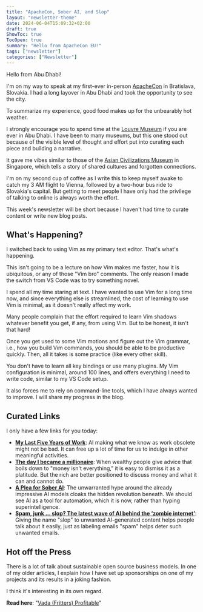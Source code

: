```yaml
---
title: "ApacheCon, Sober AI, and Slop"
layout: "newsletter-theme"
date: 2024-06-04T15:09:32+02:00
draft: true
ShowToc: true
TocOpen: true
summary: "Hello from ApacheCon EU!"
tags: ["newsletter"]
categories: ["Newsletter"]
---
```


Hello from Abu Dhabi!

I'm on my way to speak at my first-ever in-person [ApacheCon](https://eu.communityovercode.org/) in Bratislava, Slovakia. I had a long layover in Abu Dhabi and took the opportunity to see the city.

To summarize my experience, good food makes up for the unbearably hot weather.

I strongly encourage you to spend time at the [Louvre Museum](https://www.louvreabudhabi.ae/) if you are ever in Abu Dhabi. I have been to many museums, but this one stood out because of the visible level of thought and effort put into curating each piece and building a narrative.

It gave me vibes similar to those of the [Asian Civilizations Museum](https://www.nhb.gov.sg/acm/) in Singapore, which tells a story of shared cultures and forgotten connections.

I'm on my second cup of coffee as I write this to keep myself awake to catch my 3 AM flight to Vienna, followed by a two-hour bus ride to Slovakia's capital. But getting to meet people I have only had the privilege of talking to online is always worth the effort.

This week's newsletter will be short because I haven't had time to curate content or write new blog posts.

## What's Happening?

I switched back to using Vim as my primary text editor. That's what's happening.

This isn't going to be a lecture on how Vim makes me faster, how it is ubiquitous, or any of those "Vim bro" comments. The only reason I made the switch from VS Code was to try something novel.

I spend all my time staring at text. I have wanted to use Vim for a long time now, and since everything else is streamlined, the cost of learning to use Vim is minimal, as it doesn't really affect my work.

Many people complain that the effort required to learn Vim shadows whatever benefit you get, if any, from using Vim. But to be honest, it isn't that hard!

Once you get used to some Vim motions and figure out the Vim grammar, i.e., how you build Vim commands, you should be able to be productive quickly. Then, all it takes is some practice (like every other skill).

You don't have to learn all key bindings or use many plugins. My Vim configuration is minimal, around 100 lines, and offers everything I need to write code, similar to my VS Code setup.

It also forces me to rely on command-line tools, which I have always wanted to improve. I will share my progress in the blog.

## Curated Links

I only have a few links for you today:

- **[My Last Five Years of Work](https://www.palladiummag.com/2024/05/17/my-last-five-years-of-work/)**: AI making what we know as work obsolete might not be bad. It can free up a lot of time for us to indulge in other meaningful activities.
- **[The day I became a millionaire](https://medium.com/signal-v-noise/the-day-i-became-a-millionaire-55d7dc4d8293)**: When wealthy people give advice that boils down to "money isn't everything," it is easy to dismiss it as a platitude. But the rich are better positioned to discuss money and what it can and cannot do.
- **[A Plea for Sober AI](https://www.dbreunig.com/2024/05/16/sober-ai.html)**: The unwarranted hype around the already impressive AI models cloaks the hidden revolution beneath. We should see AI as a tool for automation, which it is now, rather than hyping superintelligence.
- **[Spam, junk … slop? The latest wave of AI behind the ‘zombie internet’](https://www.theguardian.com/technology/article/2024/may/19/spam-junk-slop-the-latest-wave-of-ai-behind-the-zombie-internet)**: Giving the name "slop" to unwanted AI-generated content helps people talk about it easily, just as labeling emails "spam" helps deter such unwanted emails.

## Hot off the Press

There is a lot of talk about sustainable open source business models. In one of my older articles, I explain how I have set up sponsorships on one of my projects and its results in a joking fashion.

I think it's interesting in its own regard.

**Read here**: "[Vada (Fritters) Profitable](https://navendu.me/posts/vada-profitable/)"



